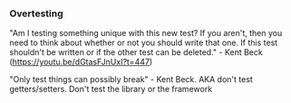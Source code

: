 ### Overtesting

"Am I testing something unique with this new test? If you aren't, then you need to think about whether or not you should write that one. If this test shouldn't be written or if the other test can be deleted." - Kent Beck (https://youtu.be/dGtasFJnUxI?t=447)

"Only test things can possibly break" - Kent Beck. AKA don't test getters/setters. Don't test the library or the framework
